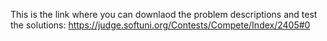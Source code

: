This is the link where you can downlaod the problem descriptions and test the solutions:
https://judge.softuni.org/Contests/Compete/Index/2405#0
